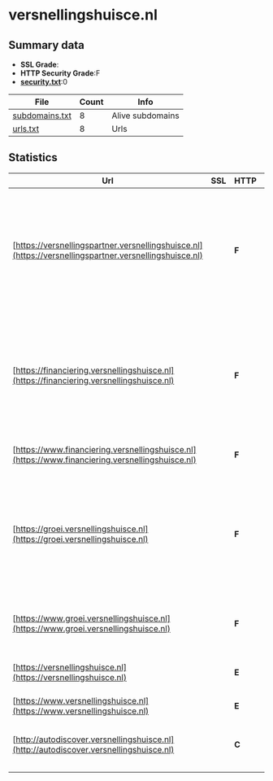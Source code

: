 

# versnellingshuisce.nl
## Summary data


 - **SSL Grade**:
 - **HTTP Security Grade**:F
 - **[security.txt](https://www.digitaleoverheid.nl/nieuws/standaard-security-txt-nu-verplicht-voor-overheid/)**:0


| File       | Count | Info |
|------------|-------|------|
|[subdomains.txt](/data/versnellingshuisce.nl/subdomains.txt)|8|Alive subdomains|
|[urls.txt](/data/versnellingshuisce.nl/urls.txt)|8|Urls|


## Statistics


| Url | SSL | HTTP | Server | Cookie | HSTS | CORS | CTO | CSP | XFO | XXP | RP |FP| Tech |Title |
|--------|-------|-------|------|------|------|------|------|------|------|------|------|------|------|------|
|[https://versnellingspartner.versnellingshuisce.nl](https://versnellingspartner.versnellingshuisce.nl)| | **F**|Apache/2|:white_check_mark: | | | | | | | :white_check_mark: | |Apache HTTP Server:2 Google Tag Manager Gravity Forms MySQL PHP:8.3.16 WordPress Yoast SEO:23.1|Vind de juiste V...|
|[https://financiering.versnellingshuisce.nl](https://financiering.versnellingshuisce.nl)| | **F**|Apache/2| | | | | | | | :white_check_mark: | |Apache HTTP Server:2 Google Tag Manager Gravity Forms MySQL PHP:8.3.16 WordPress Yoast SEO:23.1|Nederland Circul...|
|[https://www.financiering.versnellingshuisce.nl](https://www.financiering.versnellingshuisce.nl)| | **F**|Apache/2| | | | | | | | :white_check_mark: | |Apache HTTP Server:2|301 Moved Perman...|
|[https://groei.versnellingshuisce.nl](https://groei.versnellingshuisce.nl)| | **F**|Apache/2| | | | | | | | :white_check_mark: | |Apache HTTP Server:2 Google Tag Manager Gravity Forms MySQL PHP:8.3.16 WordPress Yoast SEO:24.0|Groeiprogramma's...|
|[https://www.groei.versnellingshuisce.nl](https://www.groei.versnellingshuisce.nl)| | **F**|Apache/2| | | | | | | | :white_check_mark: | |Apache HTTP Server:2 HSTS PHP:8.3.16||
|[https://versnellingshuisce.nl](https://versnellingshuisce.nl)| | **E**|LinQhost HPW|:warning: | | | | | :white_check_mark: | :white_check_mark: | :white_check_mark: | |Alpine.js Laravel PHP Statamic|Versnellingshuis...|
|[https://www.versnellingshuisce.nl](https://www.versnellingshuisce.nl)| | **E**|LinQhost HPW|:warning: | | | | | :white_check_mark: | :white_check_mark: | :white_check_mark: | ||301 Moved Perman...|
|[http://autodiscover.versnellingshuisce.nl](http://autodiscover.versnellingshuisce.nl)| | **C**|Microsoft-IIS/10.0| |:white_check_mark: | | | | | | :white_check_mark: | |IIS:10.0 Microsoft ASP.NET Windows Server||



